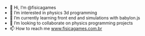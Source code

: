- 👋 Hi, I’m @fisicagames
- 👀 I’m interested in physics 3d programming
- 🌱 I’m currently learning front end and simulations with babylon.js
- 💞️ I’m looking to collaborate on physics programming projects
- 📫 How to reach me www.fisicagames.com.br 

<!---
fisicagames/fisicagames is a ✨ special ✨ repository because its `README.md` (this file) appears on your GitHub profile.
You can click the Preview link to take a look at your changes.
--->
